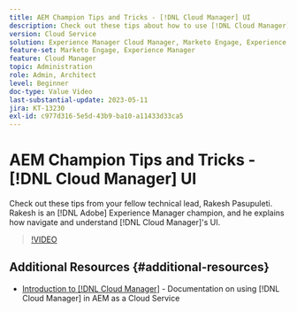 ```yaml
---
title: AEM Champion Tips and Tricks - [!DNL Cloud Manager] UI
description: Check out these tips about how to use [!DNL Cloud Manager]'s UI from AEM champion and expert, Rakesh Pasupuleti.
version: Cloud Service
solution: Experience Manager Cloud Manager, Marketo Engage, Experience Manager
feature-set: Marketo Engage, Experience Manager
feature: Cloud Manager
topic: Administration
role: Admin, Architect
level: Beginner
doc-type: Value Video
last-substantial-update: 2023-05-11
jira: KT-13230
exl-id: c977d316-5e5d-43b9-ba10-a11433d33ca5
---
```

# AEM Champion Tips and Tricks - [!DNL Cloud Manager] UI

Check out these tips from your fellow technical lead, Rakesh Pasupuleti. Rakesh is an [!DNL Adobe] Experience Manager champion, and he explains how navigate and understand [!DNL Cloud Manager]'s UI.

>[!VIDEO](https://video.tv.adobe.com/v/3419298?quality=12&learn=on)

## Additional Resources {#additional-resources}

* [Introduction to [!DNL Cloud Manager]](https://experienceleague.adobe.com/docs/experience-manager-cloud-service/content/onboarding/concepts/cloud-manager-introduction.html) - Documentation on using [!DNL Cloud Manager] in AEM as a Cloud Service
